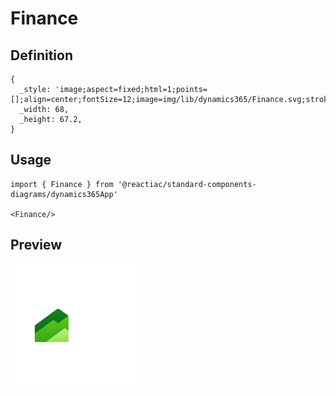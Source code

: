 # Finance

## Definition

```
{
  _style: 'image;aspect=fixed;html=1;points=[];align=center;fontSize=12;image=img/lib/dynamics365/Finance.svg;strokeColor=none;',
  _width: 68,
  _height: 67.2,
}
```

## Usage

```
import { Finance } from '@reactiac/standard-components-diagrams/dynamics365App'

<Finance/>
```

## Preview

<img src="./finance.png" width="200"/>
